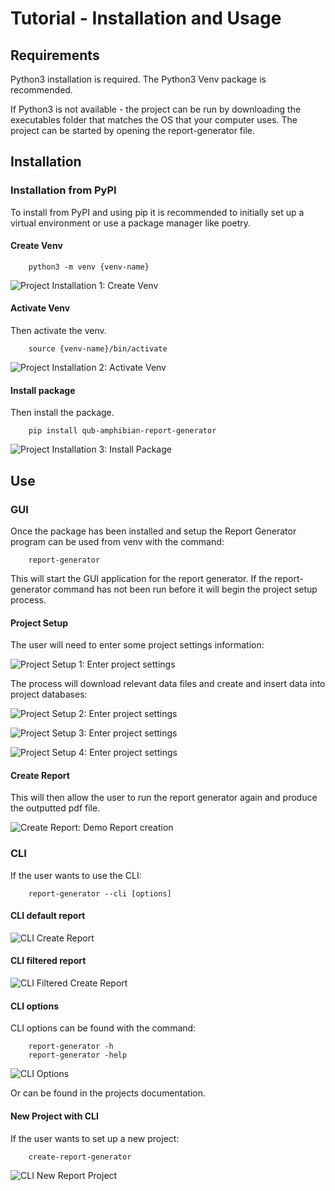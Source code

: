 # Tutorial - Installation and Usage

## Requirements

Python3 installation is required. The Python3 Venv package is recommended.

If Python3 is not available - the project can be run by downloading the executables folder that matches the OS that your computer uses. The project can be started by opening the report-generator file.

## Installation

### Installation from PyPI

To install from PyPI and using pip it is recommended to initially set up a virtual environment or use a package manager like poetry.

#### Create Venv

        python3 -m venv {venv-name}

![Project Installation 1: Create Venv](https://github.com/ccushnahan/report_generator/raw/main/docs/images/create_venv.gif)

#### Activate Venv

Then activate the venv.

        source {venv-name}/bin/activate

![Project Installation 2: Activate Venv](https://github.com/ccushnahan/report_generator/raw/main/docs/images/activate_venv.gif)

#### Install package

Then install the package.

        pip install qub-amphibian-report-generator

![Project Installation 3: Install Package](https://github.com/ccushnahan/report_generator/raw/main/docs/images/install_report_generator.gif)

## Use

### GUI

Once the package has been installed and setup the Report Generator program can be used from venv with the command:

        report-generator

This will start the GUI application for the report generator. If the report-generator command has not been run before it will begin the project setup process.

#### Project Setup

The user will need to enter some project settings information:

![Project Setup 1: Enter project settings](https://github.com/ccushnahan/report_generator/raw/main/docs/images/project_setup_1.gif)

The process will download relevant data files and create and insert data into project databases:

![Project Setup 2: Enter project settings](https://github.com/ccushnahan/report_generator/raw/main/docs/images/project_setup_2.gif)

![Project Setup 3: Enter project settings](https://github.com/ccushnahan/report_generator/raw/main/docs/images/project_setup_3.gif)

![Project Setup 4: Enter project settings](https://github.com/ccushnahan/report_generator/raw/main/docs/images/project_setup_4.gif)

#### Create Report

This will then allow the user to run the report generator again and produce the outputted pdf file.

![Create Report: Demo Report creation](https://github.com/ccushnahan/report_generator/raw/main/docs/images/create_report.gif)

### CLI

If the user wants to use the CLI:

        report-generator --cli [options]

#### CLI default report

![CLI Create Report](https://github.com/ccushnahan/report_generator/raw/main/docs/images/report_cli_1.gif)

#### CLI filtered report

![CLI Filtered Create Report](https://github.com/ccushnahan/report_generator/raw/main/docs/images/report_cli_2.gif)

#### CLI options

CLI options can be found with the command:

        report-generator -h
        report-generator -help

![CLI Options](https://github.com/ccushnahan/report_generator/raw/main/docs/images/report_cli_3.gif)

Or can be found in the projects documentation.

#### New Project with CLI

If the user wants to set up a new project:

        create-report-generator

![CLI New Report Project](https://github.com/ccushnahan/report_generator/raw/main/docs/images/create_report_generator.gif)
